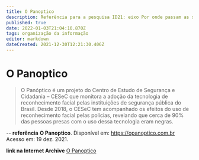 ```yaml
---
title: O Panoptico 
description: Referência para a pesquisa ID21: eixo Por onde passam as soluções.
published: true
date: 2022-01-03T21:04:10.870Z
tags: organização da informação
editor: markdown
dateCreated: 2021-12-30T12:21:30.406Z
---
```


# O Panoptico 
> O Panóptico é um projeto do Centro de Estudo de Segurança e Cidadania – CESeC que monitora a adoção da tecnologia de reconhecimento facial pelas instituições de segurança pública do Brasil. Desde 2018, o CESeC tem acompanhado os efeitos do uso de reconhecimento facial pelas polícias, revelando que cerca de 90% das pessoas presas com o uso dessa tecnologia eram negras.

-- 
**referência**
**O Panoptico**. Disponível em: https://opanoptico.com.br
Acesso em: 19 dez. 2021.

**link na Internet Archive**
[O Panoptico](https://web.archive.org/web/20220103210259/https://opanoptico.com.br/)